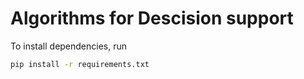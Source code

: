 # Algorithms for Descision support

To install dependencies, run

```bash
pip install -r requirements.txt
```
